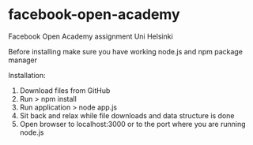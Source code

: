 facebook-open-academy
=====================

Facebook Open Academy assignment Uni Helsinki

Before installing make sure you have working node.js and npm package manager

Installation:

1. Download files from GitHub
2. Run > npm install
3. Run application > node app.js
4. Sit back and relax  while file downloads and data structure is done
5. Open browser to localhost:3000 or to the port where you are running node.js